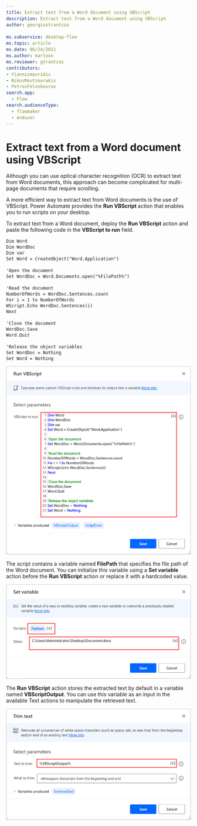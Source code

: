 ```yaml
---
title: Extract text from a Word document using VBScript
description: Extract text from a Word document using VBScript
author: georgiostrantzas

ms.subservice: desktop-flow
ms.topic: article
ms.date: 06/24/2021
ms.author: marleon
ms.reviewer: gtrantzas
contributors:
- Yiannismavridis
- NikosMoutzourakis
- PetrosFeleskouras
search.app: 
  - Flow
search.audienceType: 
  - flowmaker
  - enduser
---
```


# Extract text from a Word document using VBScript

Although you can use optical character recognition (OCR) to extract text from Word documents, this approach can become complicated for multi-page documents that require scrolling.

A more efficient way to extract text from Word documents is the use of VBScript. Power Automate provides the **Run VBScript** action that enables you to run scripts on your desktop.

To extract text from a Word document, deploy the **Run VBScript** action and paste the following code in the **VBScript to run** field.

``` VBScript
Dim Word
Dim WordDoc
Dim var
Set Word = CreateObject("Word.Application")

'Open the document
Set WordDoc = Word.Documents.open("%FilePath%")

'Read the document
NumberOfWords = WordDoc.Sentences.count
For i = 1 to NumberOfWords
WScript.Echo WordDoc.Sentences(i)
Next

'Close the document
WordDoc.Save
Word.Quit

'Release the object variables
Set WordDoc = Nothing
Set Word = Nothing
```

![Screenshot of the populated Run VBScript action.](media/extract-text-word-document/run-vbscript-action.png)

The script contains a variable named **FilePath** that specifies the file path of the Word document. You can initialize this variable using a **Set variable** action before the **Run VBScript** action or replace it with a hardcoded value.

![Screenshot of the Set variable action.](media/extract-text-word-document/set-variable-action.png)

The **Run VBScript** action stores the extracted text by default in a variable named **VBScriptOutput**. You can use this variable as an input in the available Text actions to manipulate the retrieved text.

![Screenshot of the Trim text action.](media/extract-text-word-document/trim-text-action.png)